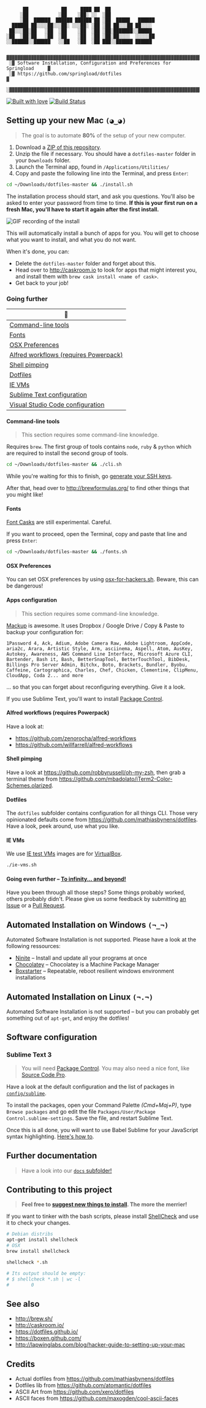 ```
      ██            ██     ████ ██  ██
     ░██           ░██    ░██░ ░░  ░██
     ░██  ██████  ██████ ██████ ██ ░██  █████   ██████
  ██████ ██░░░░██░░░██░ ░░░██░ ░██ ░██ ██░░░██ ██░░░░
 ██░░░██░██   ░██  ░██    ░██  ░██ ░██░███████░░█████
░██  ░██░██   ░██  ░██    ░██  ░██ ░██░██░░░░  ░░░░░██
░░██████░░██████   ░░██   ░██  ░██ ███░░██████ ██████

  ▓▓▓▓▓▓▓▓▓▓▓▓▓▓▓▓▓▓▓▓▓▓▓▓▓▓▓▓▓▓▓▓▓▓▓▓▓▓▓▓▓▓▓▓▓▓▓▓▓▓▓▓▓▓▓▓▓▓▓▓▓▓▓▓▓▓▓▓▓▓▓▓▓▓▓
 ░▓ Software Installation, Configuration and Preferences for Springload     ▓
 ░▓ https://github.com/springload/dotfiles                                  ▓
 ░▓▓▓▓▓▓▓▓▓▓▓▓▓▓▓▓▓▓▓▓▓▓▓▓▓▓▓▓▓▓▓▓▓▓▓▓▓▓▓▓▓▓▓▓▓▓▓▓▓▓▓▓▓▓▓▓▓▓▓▓▓▓▓▓▓▓▓▓▓▓▓▓▓▓▓
```

[![Built with love](http://forthebadge.com/images/badges/built-with-love.svg)](http://www.springload.co.nz/) [![Build Status](https://img.shields.io/travis/springload/dotfiles.svg?style=flat-square)](https://travis-ci.org/springload/dotfiles)

## Setting up your new Mac `(◕‿◕)`

>The goal is to automate __80%__ of the setup of your new computer.

1. Download a [ZIP of this repository](https://github.com/springload/dotfiles/archive/master.zip).
2. Unzip the file if necessary. You should have a `dotfiles-master` folder in your `Downloads` folder.
3. Launch the Terminal app, found in `/Applications/Utilities/`
4. Copy and paste the following line into the Terminal, and press `Enter`:

```bash
cd ~/Downloads/dotfiles-master && ./install.sh
```

The installation process should start, and ask you questions. You'll also be asked to enter your password from time to time. __If this is your first run on a fresh Mac, you'll have to start it again after the first install.__

![GIF recording of the install](install-recording.gif)

This will automatically install a bunch of apps for you. You will get to choose what you want to install, and what you do not want.

When it's done, you can:

- Delete the `dotfiles-master` folder and forget about this.
- Head over to http://caskroom.io to look for apps that might interest you, and install them with `brew cask install <name of cask>`.
- Get back to your job!

### Going further

|:book:|
|-----------------------------------------|
|[Command-line tools](#command-line-tools)|
|[Fonts](#fonts)|
|[OSX Preferences](#osx-preferences)|
|[Alfred workflows (requires Powerpack)](#alfred-workflows-requires-powerpack)|
|[Shell pimping](#shell-pimping)|
|[Dotfiles](#dotfiles)|
|[IE VMs](#ie-vms)|
|[Sublime Text configuration](#sublime-text-3)|
|[Visual Studio Code configuration](/config/visual-studio-code/)|

#### Command-line tools

> This section requires some command-line knowledge.

Requires `brew`. The first group of tools contains `node`, `ruby` & `python` which are required to install the second group of tools.

```bash
cd ~/Downloads/dotfiles-master && ./cli.sh
```

While you're waiting for this to finish, go [generate your SSH keys](https://help.github.com/articles/generating-ssh-keys/).

After that, head over to http://brewformulas.org/ to find other things that you might like!

#### Fonts

[Font Casks](https://github.com/caskroom/homebrew-fonts) are still experimental. Careful.

If you want to proceed, open the Terminal, copy and paste that line and press `Enter`:

```bash
cd ~/Downloads/dotfiles-master && ./fonts.sh
```

#### OSX Preferences

You can set OSX preferences by using [osx-for-hackers.sh](https://gist.github.com/brandonb927/3195465). Beware, this can be dangerous!

#### Apps configuration

> This section requires some command-line knowledge.

[Mackup](https://github.com/lra/mackup) is awesome. It uses Dropbox / Google Drive / Copy & Paste to backup your configuration for:

```
1Password 4, Ack, Adium, Adobe Camera Raw, Adobe Lightroom, AppCode, aria2c, Arara, Artistic Style, Arm, asciinema, Aspell, Atom, AusKey, Autokey, Awareness, AWS Command Line Interface, Microsoft Azure CLI, Bartender, Bash it, Bash, BetterSnapTool, BetterTouchTool, BibDesk, Billings Pro Server Admin, Bitchx, Boto, Brackets, Bundler, Byobu, Caffeine, Cartographica, Charles, Chef, Chicken, Clementine, ClipMenu, CloudApp, Coda 2... and more
```

... so that you can forget about reconfiguring everything. Give it a look.

If you use Sublime Text, you'll want to install [Package Control](https://packagecontrol.io/).

#### Alfred workflows (requires Powerpack)

Have a look at:

- https://github.com/zenorocha/alfred-workflows
- https://github.com/willfarrell/alfred-workflows

#### Shell pimping

Have a look at https://github.com/robbyrussell/oh-my-zsh, then grab a terminal theme from https://github.com/mbadolato/iTerm2-Color-Schemes.olarized.

#### Dotfiles

The `dotfiles` subfolder contains configuration for all things CLI. Those very opinionated defaults come from https://github.com/mathiasbynens/dotfiles. Have a look, peek around, use what you like.

#### IE VMs

We use [IE test VMs](http://www.modern.ie/en-us/virtualization-tools) images are for [VirtualBox](https://www.virtualbox.org/).

```bash
./ie-vms.sh
```

#### Going even further – [To infinity... and beyond!](https://en.wikipedia.org/wiki/Buzz_Lightyear)

Have you been through all those steps? Some things probably worked, others probably didn't. Please give us some feedback by submitting [an Issue](https://github.com/springload/dotfiles/issues) or a [Pull Request](https://github.com/springload/dotfiles/pulls).

## Automated Installation on Windows `(¬_¬)`

Automated Software Installation is not supported. Please have a look at the following ressources:

- [Ninite](https://ninite.com/) – Install and update all your programs at once
- [Chocolatey](https://chocolatey.org/) – Chocolatey is a Machine Package Manager
- [Boxstarter](http://boxstarter.org/) – Repeatable, reboot resilient windows environment installations

## Automated Installation on Linux `(¬.¬)`

Automated Software Installation is not supported – but you can probably get something out of `apt-get`, and enjoy the dotfiles!

## Software configuration

### Sublime Text 3

> You will need [Package Control](https://packagecontrol.io/). You may also need a nice font, like [Source Code Pro](https://github.com/adobe-fonts/source-code-pro).

Have a look at the default configuration and the list of packages in [`config/sublime`](https://github.com/springload/dotfiles/tree/master/config/sublime).

To install the packages, open your Command Palette _(Cmd+Maj+P)_, type `Browse packages` and go edit the file `Packages/User/Package Control.sublime-settings`. Save the file, and restart Sublime Text.

Once this is all done, you will want to use Babel Sublime for your JavaScript syntax highlighting. [Here's how to](https://github.com/babel/babel-sublime#setting-as-the-default-syntax).

## Further documentation

> Have a look into our [`docs` subfolder!](https://github.com/springload/dotfiles/blob/master/docs/)

## Contributing to this project

> __Feel free to [suggest new things to install](https://github.com/springload/dotfiles/pulls). The more the merrier!__

If you want to tinker with the bash scripts, please install [ShellCheck](https://github.com/koalaman/shellcheck) and use it to check your changes.

```bash
# Debian distribs
apt-get install shellcheck
# OSX
brew install shellcheck

shellcheck *.sh

# Its output should be empty:
# $ shellcheck *.sh | wc -l
#        0
```

## See also

- http://brew.sh/
- http://caskroom.io/
- https://dotfiles.github.io/
- https://boxen.github.com/
- http://lapwinglabs.com/blog/hacker-guide-to-setting-up-your-mac

## Credits

- Actual dotfiles from https://github.com/mathiasbynens/dotfiles
- Dotfiles lib from https://github.com/atomantic/dotfiles
- ASCII Art from https://github.com/xero/dotfiles
- ASCII faces from https://github.com/maxogden/cool-ascii-faces
